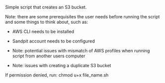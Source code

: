 Simple script that creates an S3 bucket.

Note: there are some prerequisites the user needs before running the script and some things to think about, such as:

- AWS CLI needs to be installed
	
- Sandpit account needs to be configured
	
- Note:  potential issues with mismatch of AWS profiles when running script from another users computer
	
- Note: issues with creating a duplicate S3 bucket 

If permission denied, run:
    chmod u+x file_name.sh